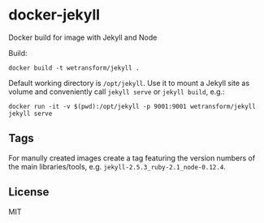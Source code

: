 docker-jekyll
=============

Docker build for image with Jekyll and Node

Build:

```
docker build -t wetransform/jekyll .
```

Default working directory is `/opt/jekyll`. Use it to mount a Jekyll site as volume and conveniently call `jekyll serve` or `jekyll build`, e.g.:

```
docker run -it -v $(pwd):/opt/jekyll -p 9001:9001 wetransform/jekyll jekyll serve
```


Tags
----

For manully created images create a tag featuring the version numbers of the main libraries/tools, e.g. `jekyll-2.5.3_ruby-2.1_node-0.12.4`.


License
-------

MIT
